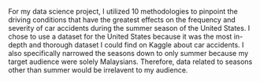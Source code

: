 For my data science project, I utilized 10 methodologies to pinpoint the driving conditions that have the greatest effects on the frequency and severity of car accidents during the summer season of the United States.
I chose to use a dataset for the United States because it was the most in-depth and thorough dataset I could find on Kaggle about car accidents. I also specifically narrowed the seasons down to only summer because my target audience were solely Malaysians. Therefore, data related to seasons other than summer would be irrelavent to my audience.
